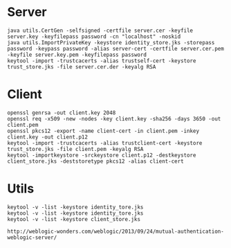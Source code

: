 # Server

	java utils.CertGen -selfsigned -certfile server.cer -keyfile server.key -keyfilepass password -cn "localhost" -noskid
	java utils.ImportPrivateKey -keystore identity_store.jks -storepass password -keypass password -alias server-cert -certfile server.cer.pem -keyfile server.key.pem -keyfilepass password
	keytool -import -trustcacerts -alias trustself-cert -keystore trust_store.jks -file server.cer.der -keyalg RSA

# Client

	openssl genrsa -out client.key 2048
	openssl req -x509 -new -nodes -key client.key -sha256 -days 3650 -out client.pem
    openssl pkcs12 -export -name client-cert -in client.pem -inkey client.key -out client.p12
    keytool -import -trustcacerts -alias trustclient-cert -keystore trust_store.jks -file client.pem -keyalg RSA
    keytool -importkeystore -srckeystore client.p12 -destkeystore client_store.jks -deststoretype pkcs12 -alias client-cert


# Utils
	

	keytool -v -list -keystore identity_tore.jks
	keytool -v -list -keystore identity_tore.jks
	keytool -v -list -keystore client_store.jks

	http://weblogic-wonders.com/weblogic/2013/09/24/mutual-authentication-weblogic-server/